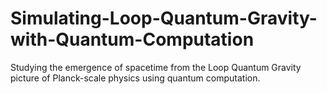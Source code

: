 # Simulating-Loop-Quantum-Gravity-with-Quantum-Computation
Studying the emergence of spacetime from the Loop Quantum Gravity picture of Planck-scale physics using quantum computation. 
